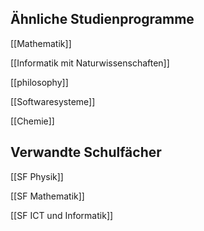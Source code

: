 ## Ähnliche Studienprogramme
[[Mathematik]]

[[Informatik mit Naturwissenschaften]]

[[philosophy]]

[[Softwaresysteme]]

[[Chemie]]
## Verwandte Schulfächer
[[SF Physik]]

[[SF Mathematik]]

[[SF ICT und Informatik]]
